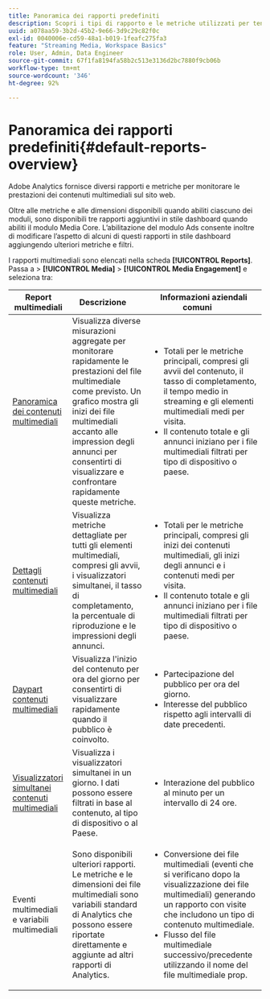 ```yaml
---
title: Panoramica dei rapporti predefiniti
description: Scopri i tipi di rapporto e le metriche utilizzati per tenere traccia dei contenuti multimediali sul tuo sito web. Esplora i rapporti in stile dashboard disponibili con il modulo Media Core.
uuid: a078aa59-3b2d-45b2-9e66-3d9c29c82f0c
exl-id: 0040006e-cd59-48a1-b019-1feafc275fa3
feature: "Streaming Media, Workspace Basics"
role: User, Admin, Data Engineer
source-git-commit: 67f1fa8194fa58b2c513e3136d2bc7880f9cb06b
workflow-type: tm+mt
source-wordcount: '346'
ht-degree: 92%

---
```


# Panoramica dei rapporti predefiniti{#default-reports-overview}

Adobe Analytics fornisce diversi rapporti e metriche per monitorare le prestazioni dei contenuti multimediali sul sito web.

Oltre alle metriche e alle dimensioni disponibili quando abiliti ciascuno dei moduli, sono disponibili tre rapporti aggiuntivi in stile dashboard quando abiliti il modulo Media Core. L’abilitazione del modulo Ads consente inoltre di modificare l’aspetto di alcuni di questi rapporti in stile dashboard aggiungendo ulteriori metriche e filtri.

I rapporti multimediali sono elencati nella scheda **[!UICONTROL Reports]**. Passa a > **[!UICONTROL Media]** > **[!UICONTROL Media Engagement]** e seleziona tra:

| Report multimediali | Descrizione     | Informazioni aziendali comuni       |
| --- | --- | --- |
| [Panoramica dei contenuti multimediali](media-reports-overview.md) | Visualizza diverse misurazioni aggregate per monitorare rapidamente le prestazioni del file multimediale come previsto. Un grafico mostra gli inizi dei file multimediali accanto alle impression degli annunci per consentirti di visualizzare e confrontare rapidamente queste metriche. | <ul> <li>Totali per le metriche principali, compresi gli avvii del contenuto, il tasso di completamento, il tempo medio in streaming e gli elementi multimediali medi per visita.  </li> <li>Il contenuto totale e gli annunci iniziano per i file multimediali filtrati per tipo di dispositivo o paese.  </li> </ul> |
| [Dettagli contenuti multimediali](media-reports-detail.md) | Visualizza metriche dettagliate per tutti gli elementi multimediali, compresi gli avvii, i visualizzatori simultanei, il tasso di completamento, la percentuale di riproduzione e le impressioni degli annunci. | <ul> <li>Totali per le metriche principali, compresi gli inizi dei contenuti multimediali, gli inizi degli annunci e i contenuti medi per visita.  </li> <li>Il contenuto totale e gli annunci iniziano per i file multimediali filtrati per tipo di dispositivo o paese.  </li> </ul> |
| [Daypart contenuti multimediali](media-reports-daypart.md) | Visualizza l&#39;inizio del contenuto per ora del giorno per consentirti di visualizzare rapidamente quando il pubblico è coinvolto. | <ul> <li>Partecipazione del pubblico per ora del giorno.  </li> <li>Interesse del pubblico rispetto agli intervalli di date precedenti.  </li> </ul> |
| [Visualizzatori simultanei contenuti multimediali](media-concurrent-viewers-reports.md) | Visualizza i visualizzatori simultanei in un giorno. I dati possono essere filtrati in base al contenuto, al tipo di dispositivo o al Paese. | <ul> <li>Interazione del pubblico al minuto per un intervallo di 24 ore.  </li> </ul> |
| Eventi multimediali e variabili multimediali | Sono disponibili ulteriori rapporti. Le metriche e le dimensioni dei file multimediali sono variabili standard di Analytics che possono essere riportate direttamente e aggiunte ad altri rapporti di Analytics. | <ul> <li>Conversione dei file multimediali (eventi che si verificano dopo la visualizzazione dei file multimediali) generando un rapporto con visite che includono un tipo di contenuto multimediale.  </li> <li>Flusso del file multimediale successivo/precedente utilizzando il nome del file multimediale prop.  </li> </ul> |
